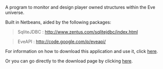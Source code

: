 A program to monitor and design player owned structures within the Eve universe.

Built in Netbeans, aided by the following packages:

> SqliteJDBC  : http://www.zentus.com/sqlitejdbc/index.html

> EveAPI      : http://code.google.com/p/eveapi/

For information on how to download this application and use it, click [here](https://code.google.com/p/eve-pos-mad/wiki/Installation).

Or you can go directly to the download page by clicking [here](https://code.google.com/p/eve-pos-mad/downloads/list).